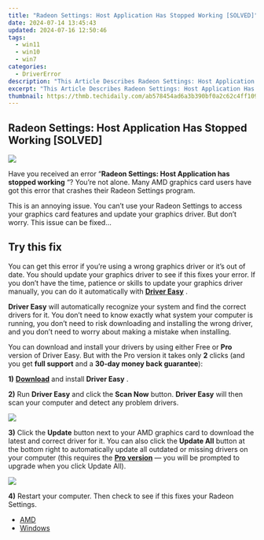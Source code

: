 ```yaml
---
title: "Radeon Settings: Host Application Has Stopped Working [SOLVED]"
date: 2024-07-14 13:45:43
updated: 2024-07-16 12:50:46
tags:
  - win11
  - win10
  - win7
categories:
  - DriverError
description: "This Article Describes Radeon Settings: Host Application Has Stopped Working [SOLVED]"
excerpt: "This Article Describes Radeon Settings: Host Application Has Stopped Working [SOLVED]"
thumbnail: https://thmb.techidaily.com/ab578454ad6a3b390bf0a2c62c4ff10914131d163b29599a64c4c6748f645e74.jpg
---
```


## Radeon Settings: Host Application Has Stopped Working [SOLVED]

![](https://images.drivereasy.com/wp-content/uploads/2018/05/img_5af664c3d23e4.png)

 Have you received an error “**Radeon Settings: Host Application has stopped working** “? You’re not alone. Many AMD graphics card users have got this error that crashes their Radeon Settings program.

 This is an annoying issue. You can’t use your Radeon Settings to access your graphics card features and update your graphics driver. But don’t worry. This issue can be fixed…

## Try this fix

 You can get this error if you’re using a wrong graphics driver or it’s out of date. You should update your graphics driver to see if this fixes your error. If you don’t have the time, patience or skills to update your graphics driver manually, you can do it automatically with [**Driver Easy**](https://tools.techidaily.com/drivereasy/download/) .

**Driver Easy**  will automatically recognize your system and find the correct drivers for it. You don’t need to know exactly what system your computer is running, you don’t need to risk downloading and installing the wrong driver, and you don’t need to worry about making a mistake when installing.

 You can download and install your drivers by using either Free or **Pro**  version of Driver Easy. But with the Pro version it takes only **2**  clicks (and you get **full support** and a **30-day money back guarantee**):

**1)** [**Download**](https://tools.techidaily.com/drivereasy/download/) and install **Driver Easy** .

**2)** Run **Driver Easy** and click the **Scan Now** button. **Driver Easy**  will then scan your computer and detect any problem drivers.

![](https://images.drivereasy.com/wp-content/uploads/2018/05/img_5af68d779c880.png)

**3)**  Click the **Update**  button next to your AMD graphics card to download the latest and correct driver for it. You can also click the **Update All**  button at the bottom right to automatically update all outdated or missing drivers on your computer (this requires the **[Pro version](https://tools.techidaily.com/drivereasy/download/)**  — you will be prompted to upgrade when you click Update All).

![](https://images.drivereasy.com/wp-content/uploads/2018/05/img_5af68d73943ae.jpg)

**4)** Restart your computer. Then check to see if this fixes your Radeon Settings.

* [AMD](https://tools.techidaily.com/drivereasy/download/)
* [Windows](https://tools.techidaily.com/drivereasy/download/)

<ins class="adsbygoogle"
     style="display:block"
     data-ad-format="autorelaxed"
     data-ad-client="ca-pub-7571918770474297"
     data-ad-slot="1223367746"></ins>



<ins class="adsbygoogle"
     style="display:block"
     data-ad-client="ca-pub-7571918770474297"
     data-ad-slot="8358498916"
     data-ad-format="auto"
     data-full-width-responsive="true"></ins>

